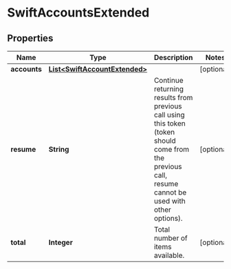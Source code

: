 
# SwiftAccountsExtended

## Properties
Name | Type | Description | Notes
------------ | ------------- | ------------- | -------------
**accounts** | [**List&lt;SwiftAccountExtended&gt;**](SwiftAccountExtended.md) |  |  [optional]
**resume** | **String** | Continue returning results from previous call using this token (token should come from the previous call, resume cannot be used with other options). |  [optional]
**total** | **Integer** | Total number of items available. |  [optional]



